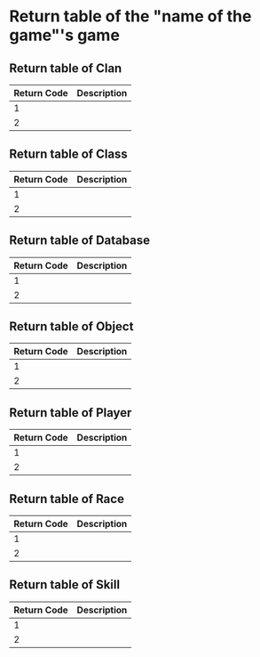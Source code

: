 # Return table of the "name of the game"'s game

## Return table of Clan

|Return Code |Description|
|--- | --- |
|1||
|2||

## Return table of Class

|Return Code |Description|
|--- | --- |
|1||
|2||

## Return table of Database

|Return Code |Description|
|--- | --- |
|1||
|2||

## Return table of Object

|Return Code |Description|
|--- | --- |
|1||
|2||

## Return table of Player

|Return Code |Description|
|--- | --- |
|1||
|2||

## Return table of Race

|Return Code |Description|
|--- | --- |
|1||
|2||

## Return table of Skill

|Return Code |Description|
|--- | --- |
|1||
|2||
